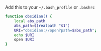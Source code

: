 Add this to your `~/.bash_profile` or `.bashrc`
```bash
function obsidian() {
	local abs_path
	abs_path=$(realpath "$1")
	URI="obsidian://open?path=$abs_path";
	echo $URI
	open $URI
}
```
